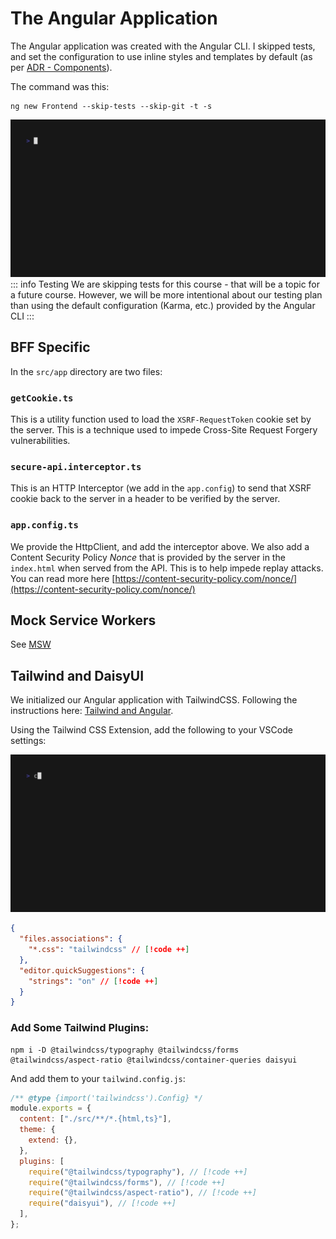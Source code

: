 # The Angular Application

The Angular application was created with the Angular CLI. I skipped tests, and
set the configuration to use inline styles and templates by default (as per
[ADR - Components](../adr/components.md)).

The command was this:

```shell
ng new Frontend --skip-tests --skip-git -t -s
```

![NgNew](/media/ngnew.gif)
::: info Testing
We are skipping tests for this course - that will be a topic for a future course. However, 
we will be more intentional about our testing plan than using the default configuration (Karma, etc.)
provided by the Angular CLI
:::


## BFF Specific

In the `src/app` directory are two files:

### `getCookie.ts`

This is a utility function used to load the `XSRF-RequestToken` cookie set by
the server. This is a technique used to impede Cross-Site Request Forgery
vulnerabilities.

### `secure-api.interceptor.ts`

This is an HTTP Interceptor (we add in the `app.config`) to send that XSRF
cookie back to the server in a header to be verified by the server.

### `app.config.ts`

We provide the HttpClient, and add the interceptor above. We also add a Content
Security Policy _Nonce_ that is provided by the server in the `index.html` when
served from the API. This is to help impede replay attacks. You can read more
here
[https://content-security-policy.com/nonce/](https://content-security-policy.com/nonce/)

## Mock Service Workers

See [MSW](../guides/msw)

## Tailwind and DaisyUI

We initialized our Angular application with TailwindCSS. Following the
instructions here:
[Tailwind and Angular](https://tailwindcss.com/docs/guides/angular).

Using the Tailwind CSS Extension, add the following to your VSCode settings:

![Tailwind](/media/tw.gif)
```json
{
  "files.associations": {
    "*.css": "tailwindcss" // [!code ++]
  },
  "editor.quickSuggestions": {
    "strings": "on" // [!code ++]
  }
}
```

### Add Some Tailwind Plugins:

```shell
npm i -D @tailwindcss/typography @tailwindcss/forms @tailwindcss/aspect-ratio @tailwindcss/container-queries daisyui
```

And add them to your `tailwind.config.js`:

```js
/** @type {import('tailwindcss').Config} */
module.exports = {
  content: ["./src/**/*.{html,ts}"],
  theme: {
    extend: {},
  },
  plugins: [
    require("@tailwindcss/typography"), // [!code ++]
    require("@tailwindcss/forms"), // [!code ++]
    require("@tailwindcss/aspect-ratio"), // [!code ++]
    require("daisyui"), // [!code ++]
  ],
};
```
